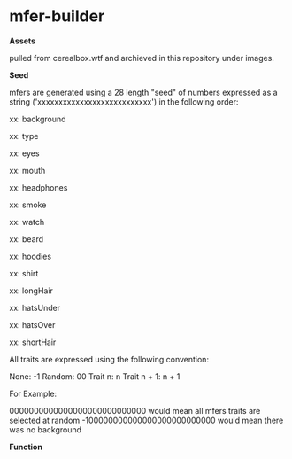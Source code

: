 # mfer-builder

**Assets**

pulled from cerealbox.wtf and archieved in this repository under images.

**Seed**

mfers are generated using a 28 length "seed" of numbers expressed as a string ('xxxxxxxxxxxxxxxxxxxxxxxxxxx') in the following order:

xx: background

xx: type

xx: eyes

xx: mouth

xx: headphones

xx: smoke

xx: watch

xx: beard

xx: hoodies

xx: shirt

xx: longHair

xx: hatsUnder

xx: hatsOver

xx: shortHair


All traits are expressed using the following convention:

None: -1
Random: 00
Trait n: n
Trait n + 1: n + 1

For Example:

0000000000000000000000000000 would mean all mfers traits are selected at random
-100000000000000000000000000 would mean there was no background

**Function**

